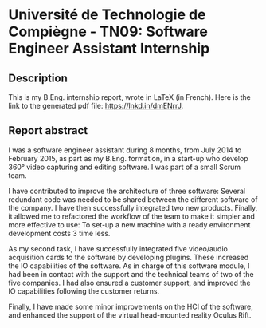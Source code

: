 # Université de Technologie de Compiègne - TN09: Software Engineer Assistant Internship

## Description
This is my B.Eng. internship report, wrote in LaTeX (in French). Here is the link to the generated pdf file: https://lnkd.in/dmENrrJ.

## Report abstract
I was a software engineer assistant during 8 months, from July 2014 to February 2015, as part as my B.Eng. formation, in a start-up who develop 360° video capturing and editing software. I was part of a small Scrum team.

I have contributed to improve the architecture of three software: Several redundant code was needed to be shared between the different software of the company. I have then successfully integrated two new products. 
Finally, it allowed me to refactored the workflow of the team to make it simpler and more effective to use: To set-up a new machine with a ready environment development costs 3 time less.

As my second task, I have successfully integrated five video/audio acquisition cards to the software by developing plugins. These increased the IO capabilities of the software.
As in charge of this software module, I had been in contact with the support and the technical teams of two of the five companies. I had also ensured a customer support, and improved the IO capabilities following the customer returns.

Finally, I have made some minor improvements on the HCI of the software, and enhanced the support of the virtual head-mounted reality Oculus Rift.
